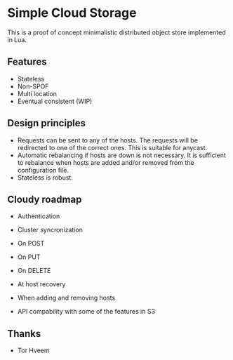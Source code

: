 Simple Cloud Storage
====================

This is a proof of concept minimalistic distributed object store implemented in
Lua. 

Features
--------
* Stateless
* Non-SPOF
* Multi location
* Eventual consistent (WIP)

Design principles
-----------------
* Requests can be sent to any of the hosts. The requests will be redirected to one of the correct ones. This is suitable for anycast.
* Automatic rebalancing if hosts are down is not necessary. It is sufficient to rebalance when hosts are added and/or removed from the configuration file.
* Stateless is robust.

Cloudy roadmap
--------------

* Authentication
* Cluster syncronization

 * On POST
 * On PUT
 * On DELETE
 * At host recovery
 * When adding and removing hosts

* API compability with some of the features in S3

Thanks
------
* Tor Hveem

